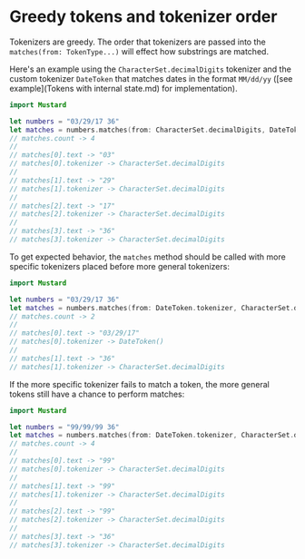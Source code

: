 # Greedy tokens and tokenizer order

Tokenizers are greedy. The order that tokenizers are passed into the `matches(from: TokenType...)` will effect how substrings are matched.

Here's an example using the `CharacterSet.decimalDigits` tokenizer and the custom tokenizer `DateToken` that matches dates in the format `MM/dd/yy` ([see example](Tokens with internal state.md) for implementation).

````Swift
import Mustard

let numbers = "03/29/17 36"
let matches = numbers.matches(from: CharacterSet.decimalDigits, DateToken.tokenizer)
// matches.count -> 4
//
// matches[0].text -> "03"
// matches[0].tokenizer -> CharacterSet.decimalDigits
//
// matches[1].text -> "29"
// matches[1].tokenizer -> CharacterSet.decimalDigits
//
// matches[2].text -> "17"
// matches[2].tokenizer -> CharacterSet.decimalDigits
//
// matches[3].text -> "36"
// matches[3].tokenizer -> CharacterSet.decimalDigits
````

To get expected behavior, the `matches` method should be called with more specific tokenizers placed before more general tokenizers:

````Swift
import Mustard

let numbers = "03/29/17 36"
let matches = numbers.matches(from: DateToken.tokenizer, CharacterSet.decimalDigits)
// matches.count -> 2
//
// matches[0].text -> "03/29/17"
// matches[0].tokenizer -> DateToken()
//
// matches[1].text -> "36"
// matches[1].tokenizer -> CharacterSet.decimalDigits
````

If the more specific tokenizer fails to match a token, the more general tokens still have a chance to perform matches:

````Swift
import Mustard

let numbers = "99/99/99 36"
let matches = numbers.matches(from: DateToken.tokenizer, CharacterSet.decimalDigits)
// matches.count -> 4
//
// matches[0].text -> "99"
// matches[0].tokenizer -> CharacterSet.decimalDigits
//
// matches[1].text -> "99"
// matches[1].tokenizer -> CharacterSet.decimalDigits
//
// matches[2].text -> "99"
// matches[2].tokenizer -> CharacterSet.decimalDigits
//
// matches[3].text -> "36"
// matches[3].tokenizer -> CharacterSet.decimalDigits
````
